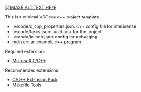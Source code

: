 [![IMAGE ALT TEXT HERE](https://img.youtube.com/vi/yKqutrX33Tc/0.jpg)](https://www.youtube.com/watch?v=yKqutrX33Tc)

This is a minimal VSCode c++ project template.
- .vscode/c_cpp_properties.json: c++ config file for intellisense
- .vscode/tasks.json: build task for the project
- .vscode/launch.json: config for debugging
- main.cc: an example c++ program

Required extension: 
- [Microsoft C/C++](https://marketplace.visualstudio.com/items?itemName=ms-vscode.cpptools)

Recommended extensions: 
- [C/C++ Extension Pack](https://marketplace.visualstudio.com/items?itemName=ms-vscode.cpptools-extension-pack)
- [Makefile Tools](https://marketplace.visualstudio.com/items?itemName=ms-vscode.makefile-tools)
